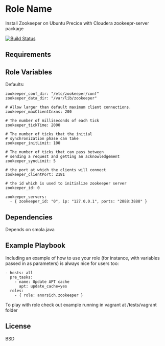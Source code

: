 Role Name
=========

Install Zookeeper on Ubuntu Precice with Cloudera zookeepr-server package

[![Build Status](https://travis-ci.org/anorsich/ansible-zookeeper.svg)](https://travis-ci.org/anorsich/ansible-zookeeper)

Requirements
------------

Role Variables
--------------

Defaults: 

```
zookeeper_conf_dir: "/etc/zookeeper/conf"
zookeeper_data_dir: "/var/lib/zookeeper"

# Allow larger than default maximum client connections.
zookeeper_maxClientCnxns: 200

# The number of milliseconds of each tick
zookeeper_tickTime: 2000

# The number of ticks that the initial
# synchronization phase can take
zookeeper_initLimit: 100

# The number of ticks that can pass between
# sending a request and getting an acknowledgement
zookeeper_syncLimit: 5

# the port at which the clients will connect
zookeeper_clientPort: 2181

# the id which is used to initialize zookeeper server
zookeeper_id: 0

zookeeper_servers:
  - { zookeeper_id: "0", ip: "127.0.0.1", ports: "2888:3888" }
```

Dependencies
------------

Depends on smola.java


Example Playbook
----------------

Including an example of how to use your role (for instance, with variables passed in as parameters) is always nice for users too:
	
	- hosts: all
	  pre_tasks:
	    - name: Update APT cache
	      apt: update_cache=yes
	  roles:
	    - { role: anorsich.zookeeper }

To play with role check out example running in vagrant at /tests/vagrant folder	    

License
-------

BSD